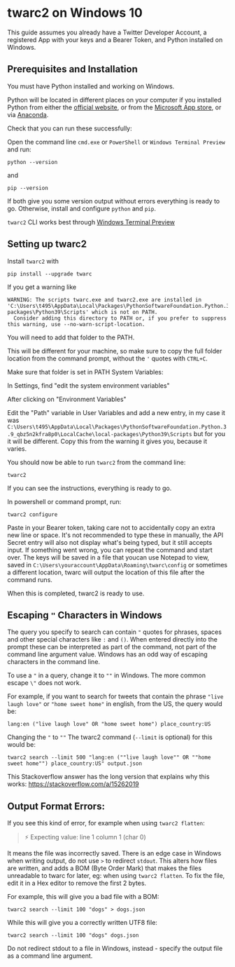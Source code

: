 # twarc2 on Windows 10

This guide assumes you already have a Twitter Developer Account, a registered App with your keys and a Bearer Token, and Python installed on Windows.

## Prerequisites and Installation

You must have Python installed and working on Windows.

Python will be located in different places on your computer if you installed Python from either the [official website](https://www.python.org/downloads/windows/), or from the [Microsoft App store](https://www.microsoft.com/en-us/p/python-38/9mssztt1n39l), or via [Anaconda](https://www.anaconda.com/products/individual#windows).

Check that you can run these successfully:

Open the command line `cmd.exe` or `PowerShell` or `Windows Terminal Preview` and run:

`python --version`

and

`pip --version`

If both give you some version output without errors everything is ready to go. Otherwise, install and configure `python` and `pip`.

`twarc2` CLI works best through [Windows Terminal Preview](https://www.microsoft.com/en-us/p/windows-terminal-preview/9n8g5rfz9xk3?activetab=pivot:overviewtab)

## Setting up twarc2

Install `twarc2` with

`pip install --upgrade twarc`

If you get a warning like 

```
WARNING: The scripts twarc.exe and twarc2.exe are installed in 'C:\Users\t495\AppData\Local\Packages\PythonSoftwareFoundation.Python.3.9_qbz5n2kfra8p0\LocalCache\local-packages\Python39\Scripts' which is not on PATH.
  Consider adding this directory to PATH or, if you prefer to suppress this warning, use --no-warn-script-location.
```

You will need to add that folder to the PATH.

This will be different for your machine, so make sure to copy the full folder location from the command prompt, without the `'` quotes with `CTRL+C`.

Make sure that folder is set in PATH System Variables:

In Settings, find "edit the system environment variables"

After clicking on "Environment Variables"

Edit the "Path" variable in User Variables and add a new entry, in my case it was `C:\Users\t495\AppData\Local\Packages\PythonSoftwareFoundation.Python.3.9_qbz5n2kfra8p0\LocalCache\local-packages\Python39\Scripts` but for you it will be different. Copy this from the warning it gives you, because it varies.

You should now be able to run `twarc2` from the command line:

`twarc2`

If you can see the instructions, everything is ready to go.

In powershell or command prompt, run:

`twarc2 configure`

Paste in your Bearer token, taking care not to accidentally copy an extra new line or space. It's not recommended to type these in manually, the API Secret entry will also not display what's being typed, but it still accepts input. If something went wrong, you can repeat the command and start over. The keys will be saved in a file that youcan use Notepad to view, saved in `C:\Users\youraccount\AppData\Roaming\twarc\config` or sometimes a different location, twarc will output the location of this file after the command runs.

When this is completed, twarc2 is ready to use.

## Escaping `"` Characters in Windows

The query you specify to search can contain `"` quotes for phrases, spaces and other special characters like `:` and `()`. When entered directly into the prompt these can be interpreted as part of the command, not part of the command line argument value. Windows has an odd way of escaping characters in the command line.

To use a `"` in a query, change it to `""` in Windows. The more common escape `\"` does not work.

For example, if you want to search for tweets that contain the phrase `"live laugh love"` or `"home sweet home"` in english, from the US, the query would be:

```
lang:en ("live laugh love" OR "home sweet home") place_country:US
```

Changing the `"` to `""` The twarc2 command (`--limit` is optional) for this would be:

```
twarc2 search --limit 500 "lang:en (""live laugh love"" OR ""home sweet home"") place_country:US" output.json
```

This Stackoverflow answer has the long version that explains why this works: https://stackoverflow.com/a/15262019

## Output Format Errors:

If you see this kind of error, for example when using `twarc2 flatten`:

> ⚡ Expecting value: line 1 column 1 (char 0)

It means the file was incorrectly saved. There is an edge case in Windows when writing output, do not use `>` to redirect `stdout`. This alters how files are written, and adds a BOM (Byte Order Mark) that makes the files unreadable to twarc for later, eg: when using `twarc2 flatten`. To fix the file, edit it in a Hex editor to remove the first 2 bytes.

For example, this will give you a bad file with a BOM:

`twarc2 search --limit 100 "dogs" > dogs.json`

While this will give you a correctly written UTF8 file:

`twarc2 search --limit 100 "dogs" dogs.json`

Do not redirect stdout to a file in Windows, instead - specify the output file as a command line argument.
